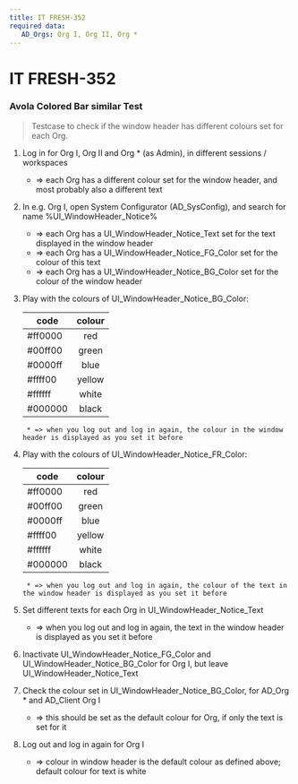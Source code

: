 ```yaml
---
title: IT FRESH-352
required data:
   AD_Orgs: Org I, Org II, Org *
---
```


# IT FRESH-352
### Avola Colored Bar similar Test
> Testcase to check if the window header
> has different colours set for each Org.


1. Log in for Org I, Org II and Org * (as Admin), in different sessions / workspaces

	* => each Org has a different colour set for the window header, and most probably also a different text
	
1. In e.g. Org I, open System Configurator (AD_SysConfig), and search for name %UI_WindowHeader_Notice%

	* => each Org has a UI_WindowHeader_Notice_Text set for the text displayed in the window header
	* => each Org has a UI_WindowHeader_Notice_FG_Color set for the colour of this text
	* => each Org has a UI_WindowHeader_Notice_BG_Color set for the colour of the window header
	
1. Play with the colours of UI_WindowHeader_Notice_BG_Color:

	|	code		|	colour	|	
	| -------------	|:---------:|
	|	#ff0000		|	red		|	
	|	#00ff00		|	green	|				
	|	#0000ff		|	blue	|	
	|	#ffff00		|	yellow	|
	|	#ffffff		|	white	|	
	|	#000000		|	black	|		
	
		* => when you log out and log in again, the colour in the window header is displayed as you set it before


1. Play with the colours of UI_WindowHeader_Notice_FR_Color:

	|	code		|	colour	|	
	| -------------	|:---------:|
	|	#ff0000		|	red		|	
	|	#00ff00		|	green	|				
	|	#0000ff		|	blue	|	
	|	#ffff00		|	yellow	|
	|	#ffffff		|	white	|	
	|	#000000		|	black	|		
	
		* => when you log out and log in again, the colour of the text in the window header is displayed as you set it before

		
1. Set different texts for each Org in UI_WindowHeader_Notice_Text

	* => when you log out and log in again, the text in the window header is displayed as you set it before
	
1. Inactivate UI_WindowHeader_Notice_FG_Color and UI_WindowHeader_Notice_BG_Color for Org I, but leave UI_WindowHeader_Notice_Text

1. Check the colour set in UI_WindowHeader_Notice_BG_Color, for AD_Org * and AD_Client Org I

	* => this should be set as the default colour for Org, if only the text is set for it

1. Log out and log in again for Org I

	* => colour in window header is the default colour as defined above; default colour for text is white

